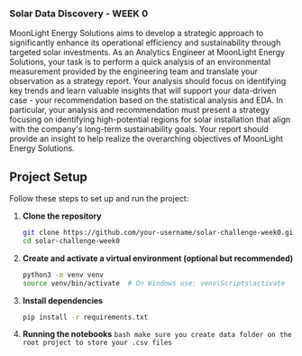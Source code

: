 ### Solar Data Discovery - WEEK 0

MoonLight Energy Solutions aims to develop a strategic approach to significantly enhance its operational efficiency and sustainability through targeted solar investments. As an Analytics Engineer at MoonLight Energy Solutions, your task is to perform a quick analysis of an environmental measurement provided by the engineering team and translate your observation as a strategy report. Your analysis should focus on identifying key trends and learn valuable insights that will support your data-driven case - your recommendation based on the statistical analysis and EDA.  In particular, your analysis and recommendation must present a strategy focusing on identifying high-potential regions for solar installation that align with the company's long-term sustainability goals. Your report should provide an insight to help realize the overarching objectives of MoonLight Energy Solutions.

## Project Setup

Follow these steps to set up and run the project:

1. **Clone the repository**
    ```bash
    git clone https://github.com/your-username/solar-challenge-week0.git
    cd solar-challenge-week0
    ```

2. **Create and activate a virtual environment (optional but recommended)**
    ```bash
    python3 -m venv venv
    source venv/bin/activate  # On Windows use: venv\Scripts\activate
    ```

3. **Install dependencies**
    ```bash
    pip install -r requirements.txt
    ```

4. **Running the notebooks**
   ```bash make sure you create data folder on the root project to store your .csv files```